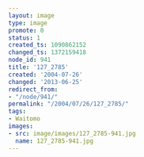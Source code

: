 ```yaml
---
layout: image
type: image
promote: 0
status: 1
created_ts: 1090862152
changed_ts: 1372159418
node_id: 941
title: '127_2785'
created: '2004-07-26'
changed: '2013-06-25'
redirect_from:
- "/node/941/"
permalink: "/2004/07/26/127_2785/"
tags:
- Waitomo
images:
- src: image/images/127_2785-941.jpg
  name: 127_2785-941.jpg
---
```


